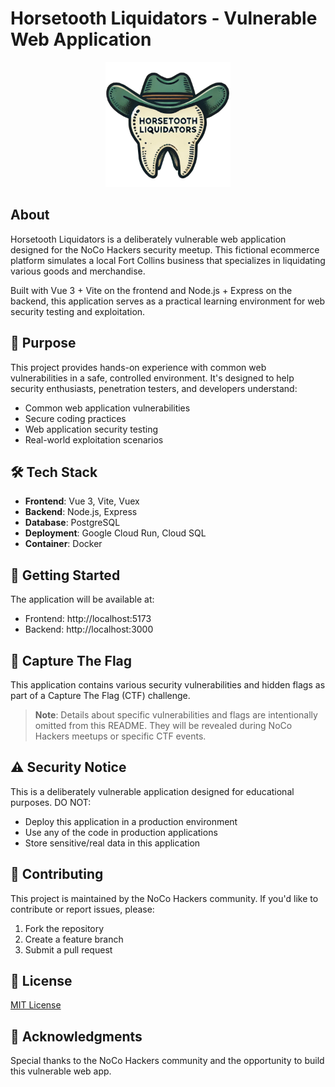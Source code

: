 # Horsetooth Liquidators - Vulnerable Web Application

<p align="center">
  <img src="public/logo.png" alt="Horsetooth Liquidators Logo" width="200"/>
</p>

## About

Horsetooth Liquidators is a deliberately vulnerable web application designed for the NoCo Hackers security meetup. This fictional ecommerce platform simulates a local Fort Collins business that specializes in liquidating various goods and merchandise.

Built with Vue 3 + Vite on the frontend and Node.js + Express on the backend, this application serves as a practical learning environment for web security testing and exploitation.

## 🎯 Purpose

This project provides hands-on experience with common web vulnerabilities in a safe, controlled environment. It's designed to help security enthusiasts, penetration testers, and developers understand:
- Common web application vulnerabilities
- Secure coding practices
- Web application security testing
- Real-world exploitation scenarios

## 🛠 Tech Stack

- **Frontend**: Vue 3, Vite, Vuex
- **Backend**: Node.js, Express
- **Database**: PostgreSQL
- **Deployment**: Google Cloud Run, Cloud SQL
- **Container**: Docker

## 🚀 Getting Started

The application will be available at:
- Frontend: http://localhost:5173
- Backend: http://localhost:3000

## 🎯 Capture The Flag

This application contains various security vulnerabilities and hidden flags as part of a Capture The Flag (CTF) challenge. 

> **Note**: Details about specific vulnerabilities and flags are intentionally omitted from this README. They will be revealed during NoCo Hackers meetups or specific CTF events.

## ⚠️ Security Notice

This is a deliberately vulnerable application designed for educational purposes. DO NOT:
- Deploy this application in a production environment
- Use any of the code in production applications
- Store sensitive/real data in this application

## 🤝 Contributing

This project is maintained by the NoCo Hackers community. If you'd like to contribute or report issues, please:
1. Fork the repository
2. Create a feature branch
3. Submit a pull request

## 📝 License

[MIT License](LICENSE)

## 🙏 Acknowledgments

Special thanks to the NoCo Hackers community and the opportunity to build this vulnerable web app.